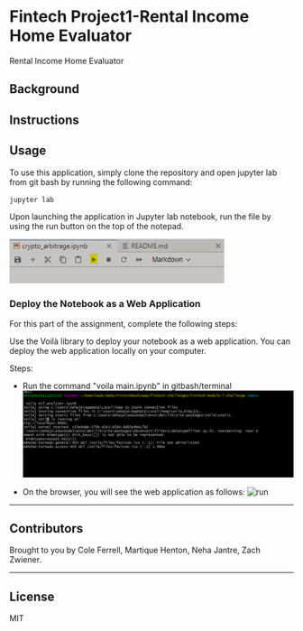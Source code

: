 # Fintech Project1-Rental Income Home Evaluator
Rental Income Home Evaluator
## Background

## Instructions


## Usage

To use this application, simply clone the repository and open jupyter lab from git bash by running the following command:

```python
jupyter lab
```

Upon launching the application in Jupyter lab notebook, run the file by using the run button on the top of the notepad.

![run](Images/run.png)

### Deploy the Notebook as a Web Application
For this part of the assignment, complete the following steps:

Use the Voilà library to deploy your notebook as a web application. You can deploy the web application locally on your computer.

Steps:
* Run the command "voila main.ipynb" in gitbash/terminal
![run](Images/voila.png)

* On the browser, you will see the web application as follows:
![run](Images/.png)

---
## Contributors

Brought to you by Cole Ferrell, Martique Henton, Neha Jantre, Zach Zwiener.

---

## License

MIT